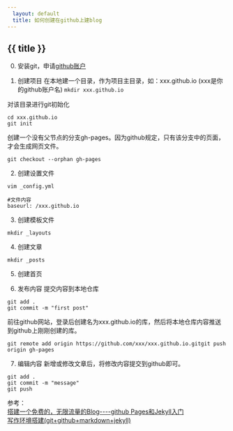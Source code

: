 ```yaml
---
　layout: default
　title: 如何创建在github上建blog
---
```


## {{ title }}

0. 安装git，申请[github账户](https://github.io)

1. 创建项目
在本地建一个目录，作为项目主目录，如：xxx.github.io (xxx是你的github账户名)
```mkdir xxx.github.io```

对该目录进行git初始化
```
cd xxx.github.io
git init
```

创建一个没有父节点的分支gh-pages。因为github规定，只有该分支中的页面，才会生成网页文件。
```
git checkout --orphan gh-pages
```

2. 创建设置文件
```
vim _config.yml

#文件内容
baseurl: /xxx.github.io
```

3. 创建模板文件
```
mkdir _layouts
```

4. 创建文章
```
mkdir _posts
```

5. 创建首页


6. 发布内容
提交内容到本地仓库
```
git add .
git commit -m "first post"
```
前往github网站，登录后创建名为xxx.github.io的库，然后将本地仓库内容推送到github上刚刚创建的库。  
```
git remote add origin https://github.com/xxx/xxx.github.io.gitgit push origin gh-pages
```

7. 编辑内容
新增或修改文章后，将修改内容提交到github即可。  
```
git add .
git commit -m "message"
git push
```


参考：  
[搭建一个免费的，无限流量的Blog----github Pages和Jekyll入门](http://www.ruanyifeng.com/blog/2012/08/blogging_with_jekyll.html)  
[写作环境搭建(git+github+markdown+jekyll)](https://site.douban.com/196781/widget/notes/12161495/note/264946576/)
